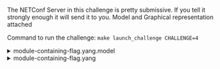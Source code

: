 The NETConf Server in this challenge is pretty submissive.
If you tell it strongly enough it will send it to you.
Model and Graphical representation attached

Command to run the challenge: `make launch_challenge CHALLENGE=4`

<details>
  <summary>module-containing-flag.yang.model</summary>

````
module: module-containing-flag

  rpcs:
    +---x give-me-the-flag
       +--ro output
          +--ro flag?   string
````

</details>

<details>
  <summary>module-containing-flag.yang</summary>

````
module module-containing-flag {
    yang-version 1.1;
    namespace "urn:module-flag:1.0";
  prefix "module-flag";

  contact
    "florian.salaun@nokia.com";

  description
    "Basic model used for a CTF aiming at make people familiar with NETCONF";

  revision "2024-07-11" {
   description "Creation";
  }

  container flag-container
  {

      leaf set-me-to-get-the-flag
      {
          type boolean;
          description "Set me to true to get the flag";
      }

      leaf flag
      {
          config false;
          type string;
          description "The flag";
      }
  }
}
````

</details>